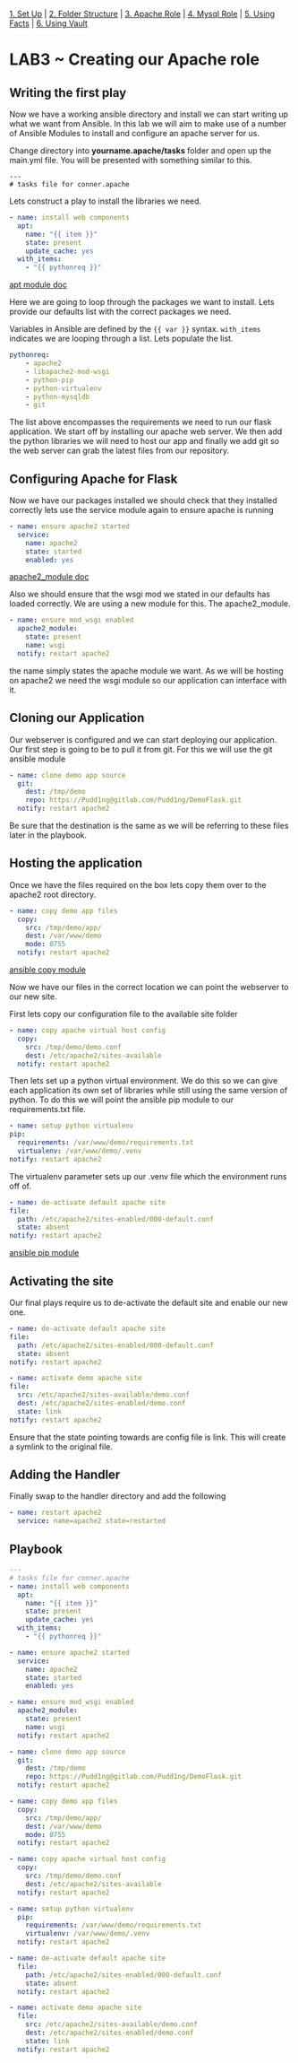 [1. Set Up](SetUp.md) | [2. Folder Structure](lab-001.md) | [3. Apache Role](lab-002.md) | [4. Mysql Role](lab-002.md) | [5. Using Facts](lab-004.md) | [6. Using Vault](lab-005.md)

# LAB3 ~ Creating our Apache role

## Writing the first play
Now we have a working ansible directory and install we can start writing up what we want from Ansible. In this lab we will aim to make use of a number of Ansible Modules to install and configure an apache server for us.

Change directory into **yourname.apache/tasks** folder and open up the main.yml file. You will be presented with something similar to this.
```
---
# tasks file for conner.apache
```

Lets construct a play to install the libraries we need.
```yml
- name: install web components
  apt:
    name: "{{ item }}"
    state: present
    update_cache: yes
  with_items:
    - "{{ pythonreq }}"
```
[apt module doc](http://docs.ansible.com/ansible/apt_module.html)


Here we are going to loop through the packages we want to install. Lets provide our defaults list with the correct packages we need.

Variables in Ansible are defined by the `{{ var }}` syntax. `with_items` indicates we are looping through a list. Lets populate the list.

```yml
pythonreq:
    - apache2
    - libapache2-mod-wsgi
    - python-pip
    - python-virtualenv
    - python-mysqldb
    - git
```
The list above encompasses the requirements we need to run our flask application. We start off by installing our apache web server. We then add the python libraries we will need to host our app and finally we add git so the web server can grab the latest files from our repository.

## Configuring Apache for Flask
Now we have our packages installed we should check that they installed correctly lets use the service module again to ensure apache is running
```yml
- name: ensure apache2 started
  service:
    name: apache2
    state: started
    enabled: yes
```
[apache2_module doc](http://docs.ansible.com/ansible/apache2_module_module.html)

Also we should ensure that the wsgi mod we stated in our defaults has loaded correctly. We are using a new module for this. The apache2_module.
```yml
- name: ensure mod_wsgi enabled
  apache2_module:
    state: present
    name: wsgi
  notify: restart apache2
```
the name simply states the apache module we want. As we will be hosting on apache2 we need the wsgi module so our application can interface with it.

## Cloning our Application
Our webserver is configured and we can start deploying our application. Our first step is going to be to pull it from git. For this we will use the git ansible module

```yml
- name: clone demo app source
  git:
    dest: /tmp/demo
    repo: https://Pudd1ng@gitlab.com/Pudd1ng/DemoFlask.git
  notify: restart apache2
  ```
  Be sure that the destination is the same as we will be referring to these files later in the playbook.
  
## Hosting the application
Once we have the files required on the box lets copy them over to the apache2 root directory.
```yml
- name: copy demo app files
  copy:
    src: /tmp/demo/app/
    dest: /var/www/demo
    mode: 0755
  notify: restart apache2
  ```
[ansible copy module](http://docs.ansible.com/ansible/copy_module.html)

Now we have our files in the correct location we can point the webserver to our new site.

First lets copy our configuration file to the available site folder

```yml
- name: copy apache virtual host config
  copy:
    src: /tmp/demo/demo.conf
    dest: /etc/apache2/sites-available
  notify: restart apache2
  ```
  Then lets set up a python virtual environment. We do this so we can give each application its own set of libraries while still using the same version of python. To do this we will point the ansible pip module to our requirements.txt file.
  
  ```yml
  - name: setup python virtualenv
  pip:
    requirements: /var/www/demo/requirements.txt
    virtualenv: /var/www/demo/.venv
  notify: restart apache2
  ```
  The virtualenv parameter sets up our .venv file which the environment runs off of.
  ```yml
  - name: de-activate default apache site
  file:
    path: /etc/apache2/sites-enabled/000-default.conf
    state: absent
  notify: restart apache2
  ```
  [ansible pip module](http://docs.ansible.com/ansible/pip_module.html)
  ## Activating the site
  Our final plays require us to de-activate the default site and enable our new one.
  
  ```yml
  - name: de-activate default apache site
  file:
    path: /etc/apache2/sites-enabled/000-default.conf
    state: absent
  notify: restart apache2

- name: activate demo apache site
  file:
    src: /etc/apache2/sites-available/demo.conf
    dest: /etc/apache2/sites-enabled/demo.conf
    state: link
  notify: restart apache2
```
Ensure that the state pointing towards are config file is link. This will create a symlink to the original file.

## Adding the Handler

Finally swap to the handler directory and add the following

```yml
- name: restart apache2
  service: name=apache2 state=restarted
```

## Playbook
```yml
---
# tasks file for conner.apache
- name: install web components
  apt:
    name: "{{ item }}"
    state: present
    update_cache: yes
  with_items:
    - "{{ pythonreq }}"

- name: ensure apache2 started
  service:
    name: apache2
    state: started
    enabled: yes

- name: ensure mod_wsgi enabled
  apache2_module:
    state: present
    name: wsgi
  notify: restart apache2

- name: clone demo app source
  git:
    dest: /tmp/demo
    repo: https://Pudd1ng@gitlab.com/Pudd1ng/DemoFlask.git
  notify: restart apache2

- name: copy demo app files
  copy:
    src: /tmp/demo/app/
    dest: /var/www/demo
    mode: 0755
  notify: restart apache2

- name: copy apache virtual host config
  copy:
    src: /tmp/demo/demo.conf
    dest: /etc/apache2/sites-available
  notify: restart apache2

- name: setup python virtualenv
  pip:
    requirements: /var/www/demo/requirements.txt
    virtualenv: /var/www/demo/.venv
  notify: restart apache2

- name: de-activate default apache site
  file:
    path: /etc/apache2/sites-enabled/000-default.conf
    state: absent
  notify: restart apache2

- name: activate demo apache site
  file:
    src: /etc/apache2/sites-available/demo.conf
    dest: /etc/apache2/sites-enabled/demo.conf
    state: link
  notify: restart apache2
```